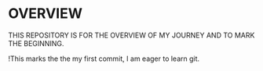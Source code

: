 # OVERVIEW
THIS REPOSITORY IS FOR THE OVERVIEW OF MY JOURNEY AND TO MARK THE BEGINNING.

!This marks the the my first commit, I am eager to learn git.
